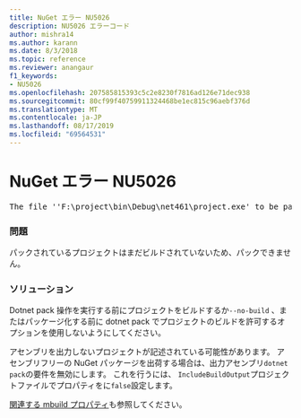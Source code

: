 ```yaml
---
title: NuGet エラー NU5026
description: NU5026 エラーコード
author: mishra14
ms.author: karann
ms.date: 8/3/2018
ms.topic: reference
ms.reviewer: anangaur
f1_keywords:
- NU5026
ms.openlocfilehash: 207585815393c5c2e8230f7816ad126e71dec938
ms.sourcegitcommit: 80cf99f40759911324468be1ec815c96aebf376d
ms.translationtype: MT
ms.contentlocale: ja-JP
ms.lasthandoff: 08/17/2019
ms.locfileid: "69564531"
---
```

# <a name="nuget-error-nu5026"></a>NuGet エラー NU5026
<pre>The file ''F:\project\bin\Debug\net461\project.exe' to be packed was not found on disk.</pre>

### <a name="issue"></a>問題

パックされているプロジェクトはまだビルドされていないため、パックできません。


### <a name="solution"></a>ソリューション

Dotnet pack 操作を実行する前にプロジェクトをビルドするか`--no-build` 、またはパッケージ化する前に dotnet pack でプロジェクトのビルドを許可するオプションを使用しないようにしてください。

アセンブリを出力しないプロジェクトが記述されている可能性があります。 アセンブリフリーの NuGet パッケージを出荷する場合は、出力アセンブリ`dotnet pack`の要件を無効にします。 これを行うには、 `IncludeBuildOutput`プロジェクトファイルでプロパティをに`false`設定します。

[関連する mbuild プロパティ](../msbuild-targets.md#output-assemblies)も参照してください。

